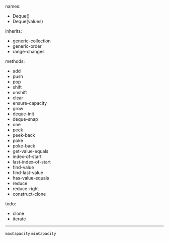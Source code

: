 names:
-   Deque()
-   Deque(values)

inherits:
-   generic-collection
-   generic-order
-   range-changes

methods:
-   add
-   push
-   pop
-   shift
-   unshift
-   clear
-   ensure-capacity
-   grow
-   deque-init
-   deque-snap
-   one
-   peek
-   peek-back
-   poke
-   poke-back
-   get-value-equals
-   index-of-start
-   last-index-of-start
-   find-value
-   find-last-value
-   has-value-equals
-   reduce
-   reduce-right
-   construct-clone

todo:
-   clone
-   iterate

---

`maxCapacity`
`minCapacity`

